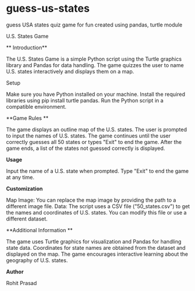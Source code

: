 # guess-us-states
guess USA states quiz game for fun created using pandas, turtle module

U.S. States Game

**
Introduction**

The U.S. States Game is a simple Python script using the Turtle graphics library and Pandas for data handling. The game quizzes the user to name U.S. states interactively and displays them on a map.

Setup

Make sure you have Python installed on your machine.
Install the required libraries using pip install turtle pandas.
Run the Python script in a compatible environment.


**Game Rules
**

The game displays an outline map of the U.S. states.
The user is prompted to input the names of U.S. states.
The game continues until the user correctly guesses all 50 states or types "Exit" to end the game.
After the game ends, a list of the states not guessed correctly is displayed.


**Usage**

Input the name of a U.S. state when prompted.
Type "Exit" to end the game at any time.

**Customization**

Map Image: You can replace the map image by providing the path to a different image file.
Data: The script uses a CSV file ("50_states.csv") to get the names and coordinates of U.S. states. You can modify this file or use a different dataset.

**Additional Information
**

The game uses Turtle graphics for visualization and Pandas for handling state data.
Coordinates for state names are obtained from the dataset and displayed on the map.
The game encourages interactive learning about the geography of U.S. states.

**Author**

Rohit Prasad
